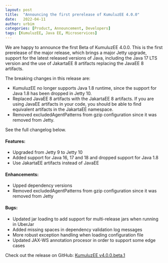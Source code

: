 ```yaml
---
layout: post
title:  "Announcing the first prerelease of KumuluzEE 4.0.0"
date:   2022-04-11
author: urbim
categories: [Product, Announcement, Developers]
tags: [KumuluzEE, Java EE, Microservices]
---
```


We are happy to announce the first Beta of KumuluzEE 4.0.0. This is the first prerelease of the major release, which
brings a major Jetty upgrade, support for the latest released versions of Java, including the Java 17 LTS version and
the use of JakartaEE 8 artifacts replacing the JavaEE 8 artifacts.

<!--more-->

The breaking changes in this release are:

- KumuluzEE no longer supports Java 1.8 runtime, since the support for Java 1.8 has been dropped in Jetty 10.
- Replaced JavaEE 8 artifacts with the JakartaEE 8 artifacts. If you are using JavaEE artifacts in your code, you should be able to find equivalent artifacts in the JakartaEE namespace.
- Removed excludedAgentPatterns from gzip configuration since it was removed from Jetty.

See the full changelog below.

#### Features:

- Upgraded from Jetty 9 to Jetty 10
- Added support for Java 16, 17 and 18 and dropped support for Java 1.8
- Use JakartaEE artifacts instead of JavaEE

#### Enhancements:

- Upped dependency versions
- Removed excludedAgentPatterns from gzip configuration since it was removed from Jetty

#### Bugs:

- Updated jar loading to add support for multi-release jars when running in UberJar
- Added missing spaces in dependency validation log messages
- More robust exception handling when loading configuration file
- Updated JAX-WS annotation procesor in order to support some edge cases

Check out the release on GitHub: [KumuluzEE v4.0.0.beta.1](https://github.com/kumuluz/kumuluzee/releases/tag/v4.0.0-beta.1)
